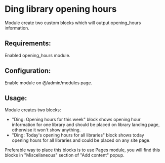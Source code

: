 Ding library opening hours
==========

Module create two custom blocks which will output opening_hours information. 

## Requirements:
Enabled opening_hours module.

## Configuration:
Enable module on @/admin/modules page.

## Usage:
Module creates two blocks:
 - "Ding: Opening hours for this week" block shows opening hour information for one library
     and should be placed on library landing page, otherwise it won't show anything.
 - "Ding: Today's opening hours for all libraries" block shows today opening hours for all libraries
     and could be placed on any site page.

Preferable way to place this blocks is to use Pages module,
 you will find this blocks in "Miscellaneous" section of "Add content" popup. 
